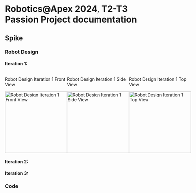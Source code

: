 # Robotics@Apex 2024, T2-T3 Passion Project documentation
## Spike
### Robot Design
#### Iteration 1: 
<div style="display: flex;">
  <div>
    <p>Robot Design Iteration 1 Front View</p>
    <img src="images/rdit1f.png" alt="Robot Design Iteration 1 Front View" style="width:200px;"/>
  </div>
  <div>
    <p>Robot Design Iteration 1 Side View</p>
    <img src="images/rdit1s.png" alt="Robot Design Iteration 1 Side View" style="width:200px;"/>
  </div>
  <div>
    <p>Robot Design Iteration 1 Top View</p>
    <img src="images/rdit1t.png" alt="Robot Design Iteration 1 Top View" style="width:200px;"/>
  </div>
</div>

#### Iteration 2:
#### Iteration 3:
### Code
